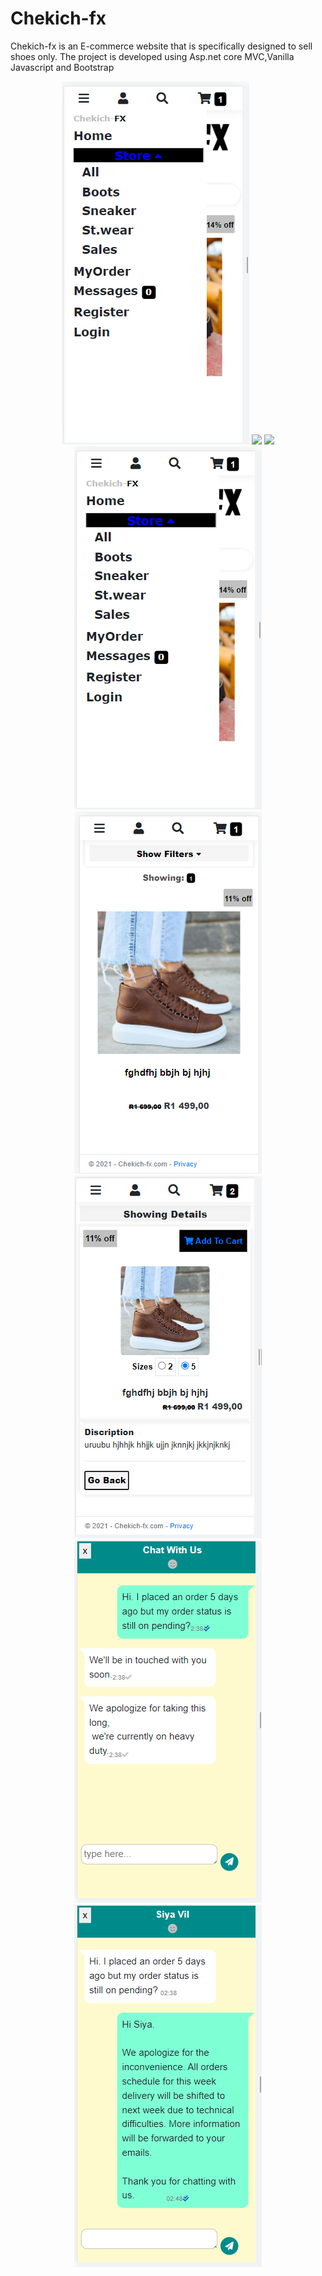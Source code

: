# Chekich-fx
Chekich-fx is an E-commerce website that is specifically designed to sell shoes only.
The project is developed using Asp.net core MVC,Vanilla Javascript and Bootstrap

<p align="center">
  <img src="https://github.com/Siyabongahenry/Chekich-fx/blob/main/store-1.png"/>
  <img src="https://github.com/Siyabongahenry/Chekich-fx/blob/main/store-2.png"/>
  <img src="https://github.com/Siyabongahenry/Chekich-fx/blob/main/store-3.png"/>
  <img src="https://github.com/Siyabongahenry/SiyaWeb/blob/main/src/Images/Project/Store/store-1.png"/>
  <img src="https://github.com/Siyabongahenry/SiyaWeb/blob/main/src/Images/Project/Store/store-2.png"/>
  <img src="https://github.com/Siyabongahenry/SiyaWeb/blob/main/src/Images/Project/Store/store-3.png"/>
  <img src="https://github.com/Siyabongahenry/SiyaWeb/blob/main/src/Images/Project/Chat/chat-1.png"/>
  <img src="https://github.com/Siyabongahenry/SiyaWeb/blob/main/src/Images/Project/Chat/chat-2.png"/>
</p>


